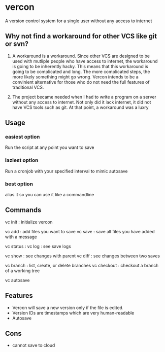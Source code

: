 # vercon
A version control system for a single user without any access to internet

## Why not find a workaround for other VCS like git or svn?

1. A workaround is a workaround. Since other VCS are designed to be used with mutliple people who have access to internet, the workaround is going to be inherently hacky. This means that this workaround is going to be complicated and long. The more complicated steps, the more likely something might go wrong. Vercon intends to be a convinient alternative for those who do not need the full features of traditional VCS.

2. The project became needed when I had to write a program on a server without any access to internet. Not only did it lack internet, it did not have VCS tools such as git. At that point, a workaround was a luxry

## Usage

### easiest option 
Run the script at any point you want to save

### laziest option
Run a cronjob with your specified interval to mimic autosave

### best option 
alias it so you can use it like a commandline

## Commands

vc init : initialize vercon 

vc add : add files you want to save 
vc save : save all files you have added with a message

vc status : 
vc log : see save logs

vc show : see changes with parent
vc diff : see changes between two saves

vc branch : list, create, or delete branches
vc checkout : checkout a branch of a working tree

vc autosave

## Features

- Vercon will save a new version only if the file is edited. 
- Version IDs are timestamps which are very human-readable 
- Autosave

## Cons
- cannot save to cloud



